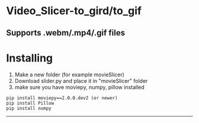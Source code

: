 # Video_Slicer-to_gird/to_gif
Supports .webm/.mp4/.gif files
---
# Installing
1. Make a new folder (for example movieSlicer)
2. Download slider.py and place it in "movieSlicer" folder
3. make sure you have moviepy, numpy, pillow installed
```
pip install moviepy==2.0.0.dev2 (or newer)
pip install Pillow
pip install numpy
```
---

